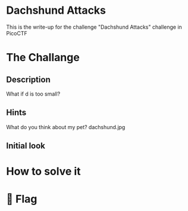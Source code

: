 # Dachshund Attacks
This is the write-up for the challenge "Dachshund Attacks" challenge in PicoCTF

# The Challange
## Description
What if d is too small?
## Hints
What do you think about my pet? dachshund.jpg

## Initial look

# How to solve it


# 🎉 Flag


